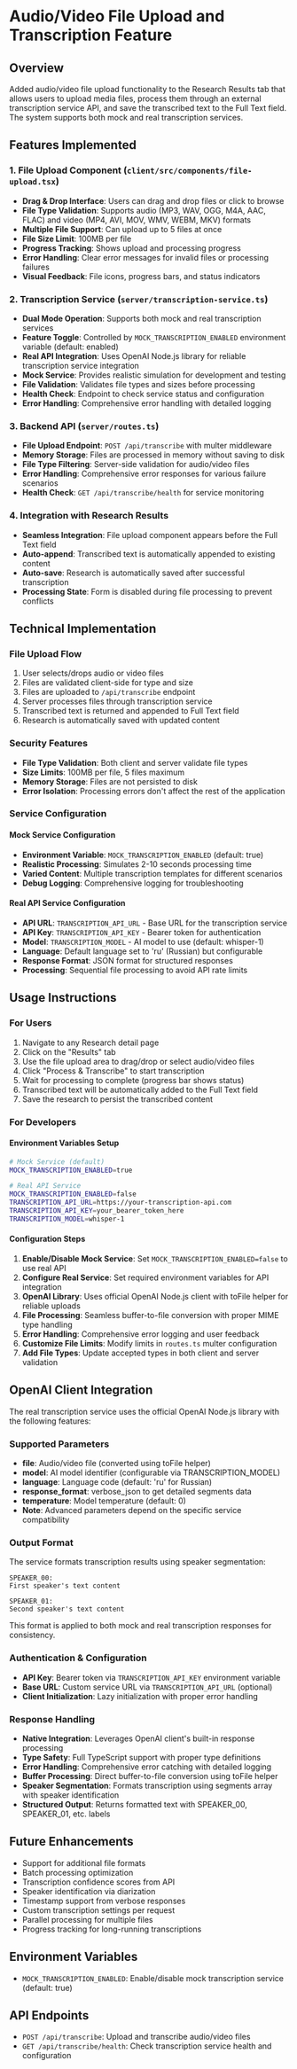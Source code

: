 # Audio/Video File Upload and Transcription Feature

## Overview
Added audio/video file upload functionality to the Research Results tab that allows users to upload media files, process them through an external transcription service API, and save the transcribed text to the Full Text field. The system supports both mock and real transcription services.

## Features Implemented

### 1. File Upload Component (`client/src/components/file-upload.tsx`)
- **Drag & Drop Interface**: Users can drag and drop files or click to browse
- **File Type Validation**: Supports audio (MP3, WAV, OGG, M4A, AAC, FLAC) and video (MP4, AVI, MOV, WMV, WEBM, MKV) formats
- **Multiple File Support**: Can upload up to 5 files at once
- **File Size Limit**: 100MB per file
- **Progress Tracking**: Shows upload and processing progress
- **Error Handling**: Clear error messages for invalid files or processing failures
- **Visual Feedback**: File icons, progress bars, and status indicators

### 2. Transcription Service (`server/transcription-service.ts`)
- **Dual Mode Operation**: Supports both mock and real transcription services
- **Feature Toggle**: Controlled by `MOCK_TRANSCRIPTION_ENABLED` environment variable (default: enabled)
- **Real API Integration**: Uses OpenAI Node.js library for reliable transcription service integration
- **Mock Service**: Provides realistic simulation for development and testing
- **File Validation**: Validates file types and sizes before processing
- **Health Check**: Endpoint to check service status and configuration
- **Error Handling**: Comprehensive error handling with detailed logging

### 3. Backend API (`server/routes.ts`)
- **File Upload Endpoint**: `POST /api/transcribe` with multer middleware
- **Memory Storage**: Files are processed in memory without saving to disk
- **File Type Filtering**: Server-side validation for audio/video files
- **Error Handling**: Comprehensive error responses for various failure scenarios
- **Health Check**: `GET /api/transcribe/health` for service monitoring

### 4. Integration with Research Results
- **Seamless Integration**: File upload component appears before the Full Text field
- **Auto-append**: Transcribed text is automatically appended to existing content
- **Auto-save**: Research is automatically saved after successful transcription
- **Processing State**: Form is disabled during file processing to prevent conflicts

## Technical Implementation

### File Upload Flow
1. User selects/drops audio or video files
2. Files are validated client-side for type and size
3. Files are uploaded to `/api/transcribe` endpoint
4. Server processes files through transcription service
5. Transcribed text is returned and appended to Full Text field
6. Research is automatically saved with updated content

### Security Features
- **File Type Validation**: Both client and server validate file types
- **Size Limits**: 100MB per file, 5 files maximum
- **Memory Storage**: Files are not persisted to disk
- **Error Isolation**: Processing errors don't affect the rest of the application

### Service Configuration

#### Mock Service Configuration
- **Environment Variable**: `MOCK_TRANSCRIPTION_ENABLED` (default: true)
- **Realistic Processing**: Simulates 2-10 seconds processing time
- **Varied Content**: Multiple transcription templates for different scenarios
- **Debug Logging**: Comprehensive logging for troubleshooting

#### Real API Service Configuration
- **API URL**: `TRANSCRIPTION_API_URL` - Base URL for the transcription service
- **API Key**: `TRANSCRIPTION_API_KEY` - Bearer token for authentication
- **Model**: `TRANSCRIPTION_MODEL` - AI model to use (default: whisper-1)
- **Language**: Default language set to 'ru' (Russian) but configurable
- **Response Format**: JSON format for structured responses
- **Processing**: Sequential file processing to avoid API rate limits

## Usage Instructions

### For Users
1. Navigate to any Research detail page
2. Click on the "Results" tab
3. Use the file upload area to drag/drop or select audio/video files
4. Click "Process & Transcribe" to start transcription
5. Wait for processing to complete (progress bar shows status)
6. Transcribed text will be automatically added to the Full Text field
7. Save the research to persist the transcribed content

### For Developers

#### Environment Variables Setup
```bash
# Mock Service (default)
MOCK_TRANSCRIPTION_ENABLED=true

# Real API Service
MOCK_TRANSCRIPTION_ENABLED=false
TRANSCRIPTION_API_URL=https://your-transcription-api.com
TRANSCRIPTION_API_KEY=your_bearer_token_here
TRANSCRIPTION_MODEL=whisper-1
```

#### Configuration Steps
1. **Enable/Disable Mock Service**: Set `MOCK_TRANSCRIPTION_ENABLED=false` to use real API
2. **Configure Real Service**: Set required environment variables for API integration
3. **OpenAI Library**: Uses official OpenAI Node.js client with toFile helper for reliable uploads
4. **File Processing**: Seamless buffer-to-file conversion with proper MIME type handling
5. **Error Handling**: Comprehensive error logging and user feedback
6. **Customize File Limits**: Modify limits in `routes.ts` multer configuration
7. **Add File Types**: Update accepted types in both client and server validation

## OpenAI Client Integration

The real transcription service uses the official OpenAI Node.js library with the following features:

### Supported Parameters
- **file**: Audio/video file (converted using toFile helper)
- **model**: AI model identifier (configurable via TRANSCRIPTION_MODEL)
- **language**: Language code (default: 'ru' for Russian)
- **response_format**: verbose_json to get detailed segments data
- **temperature**: Model temperature (default: 0)
- **Note**: Advanced parameters depend on the specific service compatibility

### Output Format
The service formats transcription results using speaker segmentation:
```
SPEAKER_00:
First speaker's text content

SPEAKER_01:
Second speaker's text content
```
This format is applied to both mock and real transcription responses for consistency.

### Authentication & Configuration
- **API Key**: Bearer token via `TRANSCRIPTION_API_KEY` environment variable
- **Base URL**: Custom service URL via `TRANSCRIPTION_API_URL` (optional)
- **Client Initialization**: Lazy initialization with proper error handling

### Response Handling
- **Native Integration**: Leverages OpenAI client's built-in response processing
- **Type Safety**: Full TypeScript support with proper type definitions
- **Error Handling**: Comprehensive error catching with detailed logging
- **Buffer Processing**: Direct buffer-to-file conversion using toFile helper
- **Speaker Segmentation**: Formats transcription using segments array with speaker identification
- **Structured Output**: Returns formatted text with SPEAKER_00, SPEAKER_01, etc. labels

## Future Enhancements
- Support for additional file formats
- Batch processing optimization
- Transcription confidence scores from API
- Speaker identification via diarization
- Timestamp support from verbose responses
- Custom transcription settings per request
- Parallel processing for multiple files
- Progress tracking for long-running transcriptions

## Environment Variables
- `MOCK_TRANSCRIPTION_ENABLED`: Enable/disable mock transcription service (default: true)

## API Endpoints
- `POST /api/transcribe`: Upload and transcribe audio/video files
- `GET /api/transcribe/health`: Check transcription service health and configuration